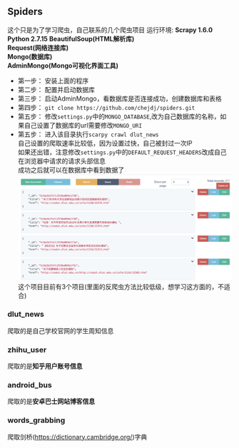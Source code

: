 ## Spiders  
这个只是为了学习爬虫，自己联系的几个爬虫项目
运行环境: 
**Scrapy 1.6.0**  
**Python 2.7.15**
**BeautifulSoup(HTML解析库)**  
**Request(网络连接库)**  
**Mongo(数据库)**  
**AdminMongo(Mongo可视化界面工具)**  
* 第一步： 安装上面的程序  
* 第二步： 配置并启动数据库  
* 第三步： 启动AdminMongo，看数据库是否连接成功，创建数据库和表格  
* 第四步： `git clone https://github.com/chejdj/spiders.git`  
* 第五步： 修改`settings.py`中的`MONGO_DATABASE`,改为自己数据库的名称，如果自己设置了数据库的url需要修改`MONGO_URI`
* 第五步： 进入该目录执行`scarpy crawl dlut_news`  
自己设置的爬取速率比较低，因为设置过快，自己被封过一次IP  
如果还出错，注意修改`settings.py`中的`DEFAULT_REQUEST_HEADERS`改成自己在浏览器中请求的请求头部信息  
成功之后就可以在数据库中看到数据了  
![result](https://raw.githubusercontent.com/chejdj/DlutNewsSpider/master/images/result.png)  
这个项目目前有3个项目(里面的反爬虫方法比较低级，想学习这方面的，不适合)  
### dlut_news  
爬取的是自己学校官网的学生周知信息   
### zhihu_user  
爬取的是**知乎用户账号信息**  
### android_bus  
爬取的是**安卓巴士网站博客信息**  
### words_grabbing
爬取剑桥(https://dictionary.cambridge.org/)字典




